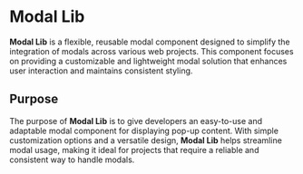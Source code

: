 # Modal Lib

**Modal Lib** is a flexible, reusable modal component designed to simplify the integration of modals across various web projects. This component focuses on providing a customizable and lightweight modal solution that enhances user interaction and maintains consistent styling.

## Purpose

The purpose of **Modal Lib** is to give developers an easy-to-use and adaptable modal component for displaying pop-up content. With simple customization options and a versatile design, **Modal Lib** helps streamline modal usage, making it ideal for projects that require a reliable and consistent way to handle modals.